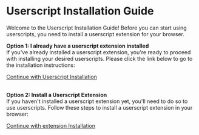 # Userscript Installation Guide
Welcome to the Userscript Installation Guide! Before you can start using userscripts, you need to install a userscript extension for your browser.


**Option 1: I already have a userscript extension installed**  
If you've already installed a userscript extension, you're ready to proceed with installing your desired userscripts. Please click the link below to go to the installation instructions:

[Continue with Userscript Installation](userscripts/add-userscript.md)

&nbsp;  
**Option 2: Install a Userscript Extension**  
If you haven't installed a userscript extension yet, you'll need to do so to use userscripts. Follow these steps to install a userscript extension in your browser:

[Continue with extension Installation](extension/install-extension.md)

